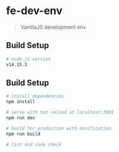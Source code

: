 # fe-dev-env

> VanillaJS development env

## Build Setup

``` bash
# node.js version
v14.15.3
```

## Build Setup

``` bash
# install dependencies
npm install

# serve with hot reload at localhost:3001
npm run dev

# build for production with minification
npm run build

# lint and code check
```
